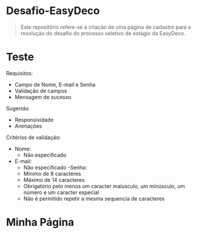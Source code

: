 # Desafio-EasyDeco

>Este repositório refere-se à criação de uma página de cadastro para a resolução do desafio do processo seletivo de estágio da EasyDeco.

# Teste

Requisitos:
  - Campo de Nome, E-mail e Senha
  - Validação de campos
  - Mensagem de sucesso
  
Sugerido:
  - Responsividade
  - Animações

Critérios de validação:
  - Nome: 
    - Não especificado
  - E-mail:
    - Não especificado
 -Senha:
    - Mínimo de 8 caracteres
    - Máximo de 14 caracteres
    - Obrigatório pelo menos um caracter maíusculo, um minúsculo, um número e um caracter especial
    - Não é permitido repetir a mesma sequencia de caracteres
    
# Minha Página
    
  

